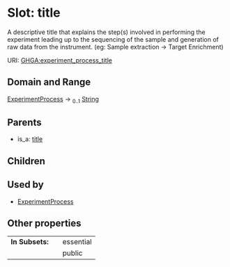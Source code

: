 
# Slot: title


A descriptive title that explains the step(s) involved in performing the experiment leading up to the sequencing of the sample and generation of raw data from the instrument. (eg: Sample extraction -> Target Enrichment)

URI: [GHGA:experiment_process_title](https://w3id.org/GHGA/experiment_process_title)


## Domain and Range

[ExperimentProcess](ExperimentProcess.md) &#8594;  <sub>0..1</sub> [String](types/String.md)

## Parents

 *  is_a: [title](title.md)

## Children


## Used by

 * [ExperimentProcess](ExperimentProcess.md)

## Other properties

|  |  |  |
| --- | --- | --- |
| **In Subsets:** | | essential |
|  | | public |

